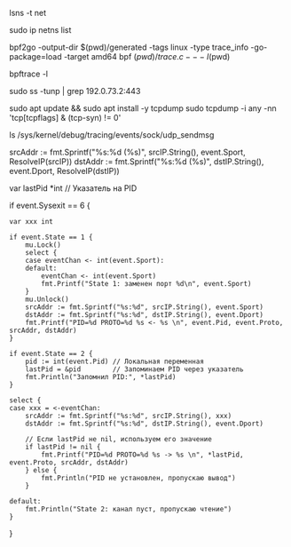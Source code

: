 lsns -t net


sudo ip netns list


bpf2go -output-dir $(pwd)/generated -tags linux -type trace_info -go-package=load -target amd64 bpf $(pwd)/trace.c -- -I$(pwd)

bpftrace -l

sudo ss -tunp | grep 192.0.73.2:443


sudo apt update && sudo apt install -y tcpdump
sudo tcpdump -i any -nn 'tcp[tcpflags] & (tcp-syn) != 0'

ls /sys/kernel/debug/tracing/events/sock/udp_sendmsg


srcAddr := fmt.Sprintf("%s:%d (%s)", srcIP.String(), event.Sport, ResolveIP(srcIP))
dstAddr := fmt.Sprintf("%s:%d (%s)", dstIP.String(), event.Dport, ResolveIP(dstIP))


var lastPid *int // Указатель на PID

if event.Sysexit == 6 {

	var xxx int

	if event.State == 1 {
		mu.Lock()
		select {
		case eventChan <- int(event.Sport):
		default:
			eventChan <- int(event.Sport)
			fmt.Printf("State 1: заменен порт %d\n", event.Sport)
		}
		mu.Unlock()
		srcAddr := fmt.Sprintf("%s:%d", srcIP.String(), event.Sport)
		dstAddr := fmt.Sprintf("%s:%d", dstIP.String(), event.Dport)
		fmt.Printf("PID=%d PROTO=%d %s <- %s \n", event.Pid, event.Proto, srcAddr, dstAddr)
	}

	if event.State == 2 {
		pid := int(event.Pid) // Локальная переменная
		lastPid = &pid        // Запоминаем PID через указатель
		fmt.Println("Запомнил PID:", *lastPid)
	}

	select {
	case xxx = <-eventChan:
		srcAddr := fmt.Sprintf("%s:%d", srcIP.String(), xxx)
		dstAddr := fmt.Sprintf("%s:%d", dstIP.String(), event.Dport)

		// Если lastPid не nil, используем его значение
		if lastPid != nil {
			fmt.Printf("PID=%d PROTO=%d %s -> %s \n", *lastPid, event.Proto, srcAddr, dstAddr)
		} else {
			fmt.Println("PID не установлен, пропускаю вывод")
		}

	default:
		fmt.Println("State 2: канал пуст, пропускаю чтение")
	}

}






